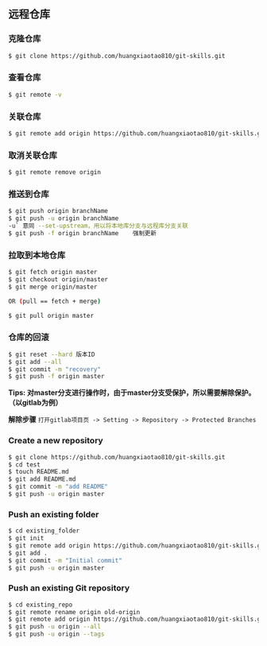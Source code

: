 ## 远程仓库



### 克隆仓库

```bash
$ git clone https://github.com/huangxiaotao810/git-skills.git
```



### 查看仓库

```bash
$ git remote -v
```





### 关联仓库

```bash
$ git remote add origin https://github.com/huangxiaotao810/git-skills.git
```



### 取消关联仓库

```bash
$ git remote remove origin
```



### 推送到仓库

```bash
$ git push origin branchName
$ git push -u origin branchName
-u` 意同 --set-upstream，用以将本地库分支与远程库分支关联
$ git push -f origin branchName    强制更新
```



### 拉取到本地仓库

```bash
$ git fetch origin master
$ git checkout origin/master
$ git merge origin/master

OR (pull == fetch + merge)

$ git pull origin master
```

### 仓库的回滚

```bash
$ git reset --hard 版本ID
$ git add --all 
$ git commit -m "recovery"
$ git push -f origin master
```

**Tips: 对master分支进行操作时，由于master分支受保护，所以需要解除保护。（以gitlab为例）**

**解除步骤**
`打开gitlab项目页 -> Setting -> Repository -> Protected Branches`


### Create a new repository

```bash
$ git clone https://github.com/huangxiaotao810/git-skills.git
$ cd test
$ touch README.md
$ git add README.md
$ git commit -m "add README"
$ git push -u origin master
```



### Push an existing folder

```bash
$ cd existing_folder
$ git init
$ git remote add origin https://github.com/huangxiaotao810/git-skills.git
$ git add .
$ git commit -m "Initial commit"
$ git push -u origin master
```



### Push an existing Git repository

```bash
$ cd existing_repo
$ git remote rename origin old-origin
$ git remote add origin https://github.com/huangxiaotao810/git-skills.git
$ git push -u origin --all
$ git push -u origin --tags
```






